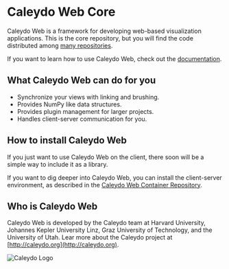 Caleydo Web Core
=====================

Caleydo Web is a framework for developing web-based visualization applications. This is the core repository, but you will find the code distributed among [many repositories](http://caleydo.org/documentation/list_of_plugins).

If you want to learn how to use Caleydo Web, check out the [documentation](http://caleydo.org/documentation).
 
## What Caleydo Web can do for you

 * Synchronize your views with linking and brushing.
 * Provides NumPy like data structures.
 * Provides plugin management for larger projects.
 * Handles client-server communication for you.

## How to install Caleydo Web

If you just want to use Caleydo Web on the client, there soon will be a simple way to include it as a library. 
 
If you want to dig deeper into Caleydo Web, you can install the client-server environment, as described in the [Caleydo Web Container Repository](https://github.com/Caleydo/caleydo_web_container).

## Who is Caleydo Web

Caleydo Web is developed by the Caleydo team at Harvard University, Johannes Kepler University Linz, Graz University of Technology, and the University of Utah. Lear more about the Caleydo project at [http://caleydo.org](http://caleydo.org).
 
![Caleydo Logo](http://caleydo.org/assets/images/logos/caleydo.svg)
